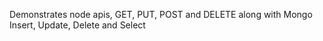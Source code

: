 Demonstrates node apis, GET, PUT, POST and DELETE along with Mongo Insert, Update, Delete and Select
